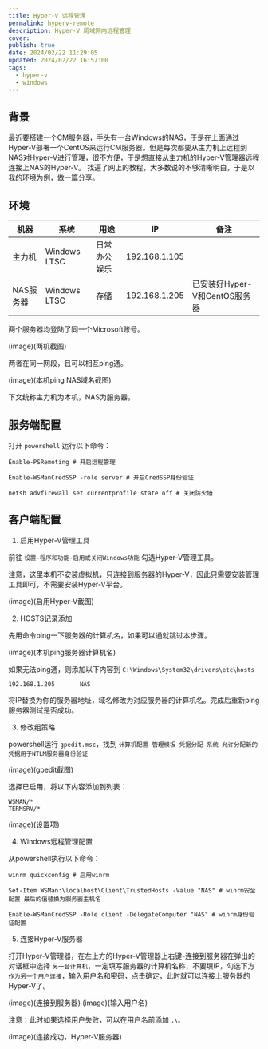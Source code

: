 ```yaml
---
title: Hyper-V 远程管理
permalink: hyperv-remote
description: Hyper-V 局域网内远程管理
cover: 
publish: true
date: 2024/02/22 11:29:05
updated: 2024/02/22 16:57:00
tags:
  - hyper-v
  - windows
---
```


## 背景

最近要搭建一个CM服务器，手头有一台Windows的NAS，于是在上面通过Hyper-V部署一个CentOS来运行CM服务器。但是每次都要从主力机上远程到NAS对Hyper-V进行管理，很不方便，于是想直接从主力机的Hyper-V管理器远程连接上NAS的Hyper-V。
找遍了网上的教程，大多数说的不够清晰明白，于是以我的环境为例，做一篇分享。

## 环境

| 机器 | 系统 | 用途 | IP | 备注 |  
|-|-|-|-|-|  
| 主力机 | Windows LTSC | 日常办公娱乐 | 192.168.1.105 |  |  
| NAS服务器 | Windows LTSC | 存储 | 192.168.1.205 | 已安装好Hyper-V和CentOS服务器 |  


两个服务器均登陆了同一个Microsoft账号。

(image)(两机截图)

两者在同一网段，且可以相互ping通。

(image)(本机ping NAS域名截图)

下文统称主力机为本机，NAS为服务器。

## 服务端配置

打开 `powershell` 运行以下命令：

```shell 
Enable-PSRemoting # 开启远程管理

Enable-WSManCredSSP -role server # 开启CredSSP身份验证

netsh advfirewall set currentprofile state off # 关闭防火墙
```

## 客户端配置

1. 启用Hyper-V管理工具

前往 `设置-程序和功能-启用或关闭Windows功能` 勾选Hyper-V管理工具。

注意，这里本机不安装虚拟机，只连接到服务器的Hyper-V，因此只需要安装管理工具即可，不需要安装Hyper-V平台。

(image)(启用Hyper-V截图)

2. HOSTS记录添加

先用命令ping一下服务器的计算机名，如果可以通就跳过本步骤。

(image)(本机ping服务器计算机名)

如果无法ping通，则添加以下内容到 `C:\Windows\System32\drivers\etc\hosts`

```shell
192.168.1.205		NAS
```

将IP替换为你的服务器地址，域名修改为对应服务器的计算机名。完成后重新ping服务器测试是否成功。

3. 修改组策略

powershell运行 `gpedit.msc`，找到 `计算机配置-管理模板-凭据分配-系统-允许分配新的凭据用于NTLM服务器身份验证`

(image)(gpedit截图)

选择已启用，将以下内容添加到列表：

```shell
WSMAN/*
TERMSRV/*
```

(image)(设置项)

4. Windows远程管理配置

从powershell执行以下命令：

```
winrm quickconfig # 启用winrm

Set-Item WSMan:\localhost\Client\TrustedHosts -Value "NAS" # winrm安全配置 最后的值替换为服务器主机名

Enable-WSManCredSSP -Role client -DelegateComputer "NAS" # winrm身份验证配置
```

5. 连接Hyper-V服务器

打开Hyper-V管理器，在左上方的Hyper-V管理器上右键-连接到服务器在弹出的对话框中选择 `另一台计算机`，一定填写服务器的计算机名称，不要填IP，勾选下方 `作为另一个用户连接`，输入用户名和密码，点击确定，此时就可以连接上服务器的Hyper-V了。

(image)(连接到服务器)
(image)(输入用户名)

注意：此时如果选择用户失败，可以在用户名前添加 `.\。`

(image)(连接成功，Hyper-V服务器)


